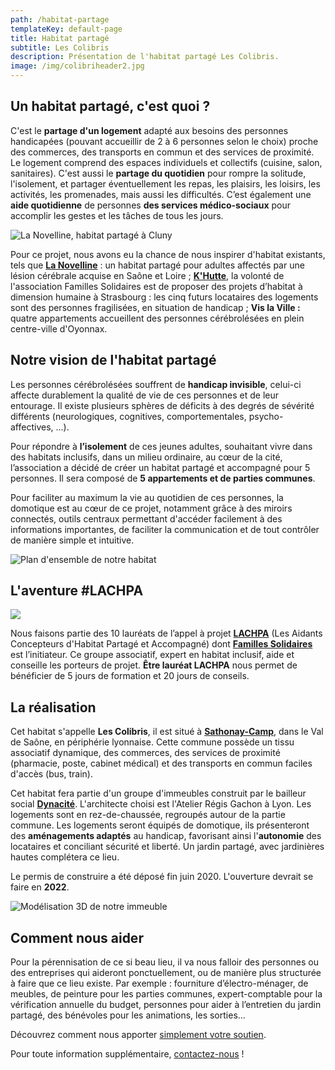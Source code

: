 ```yaml
---
path: /habitat-partage
templateKey: default-page
title: Habitat partagé
subtitle: Les Colibris
description: Présentation de l'habitat partagé Les Colibris.
image: /img/colibriheader2.jpg
---
```


## Un habitat partagé, c'est quoi ?

C'est le **partage d'un logement** adapté aux besoins des personnes handicapées (pouvant accueillir de 2 à 6 personnes selon le choix) proche des commerces, des transports en commun et des services de proximité. Le logement comprend des espaces individuels et collectifs (cuisine, salon, sanitaires). C'est aussi le **partage du quotidien** pour rompre la solitude, l'isolement, et partager éventuellement les repas, les plaisirs, les loisirs, les activités, les promenades, mais aussi les difficultés. C’est également une **aide quotidienne** de personnes **des services médico-sociaux** pour accomplir les gestes et les tâches de tous les jours.

![La Novelline, habitat partagé à Cluny](/img/novelline.jpg)

Pour ce projet, nous avons eu la chance de nous inspirer d'habitat existants, tels que **[La Novelline](https://la-novelline.fr/)** : un habitat partagé pour adultes affectés par une lésion cérébrale acquise en Saône et Loire ; **[K'Hutte](http://www.familles-solidaires.com/strasbourg/)**, la volonté de l'association Familles Solidaires est de proposer des projets d’habitat à dimension humaine à Strasbourg : les cinq futurs locataires des logements sont des personnes fragilisées, en situation de handicap ; **Vis la Ville :** quatre appartements accueillent des personnes cérébrolésées en plein centre-ville d'Oyonnax.

## Notre vision de l'habitat partagé

Les personnes cérébrolésées souffrent de **handicap invisible**, celui-ci affecte durablement la qualité de vie de ces personnes et de leur entourage. Il existe plusieurs sphères de déficits à des degrés de sévérité différents (neurologiques, cognitives, comportementales, psycho-affectives, ...).

Pour répondre à **l’isolement** de ces jeunes adultes, souhaitant vivre dans des habitats inclusifs, dans un milieu ordinaire, au cœur de la cité, l’association a décidé de créer un habitat partagé et accompagné pour 5 personnes. Il sera composé de **5 appartements et de parties communes**.

Pour faciliter au maximum la vie au quotidien de ces personnes, la domotique est au cœur de ce projet, notamment grâce à des miroirs connectés, outils centraux permettant d'accéder facilement à des informations importantes, de faciliter la communication et de tout contrôler de manière simple et intuitive.

![Plan d'ensemble de notre habitat](/img/plan.jpg)

## L'aventure #LACHPA

![](/img/logo-familles-solidaires.jpg)

Nous faisons partie des 10 lauréats de l’appel à projet **[LACHPA](https://www.lachpa.fr/)** (Les Aidants Concepteurs d'Habitat Partagé et Accompagné) dont [**Familles Solidaires**](https://www.familles-solidaires.com/) est l’initiateur. Ce groupe associatif, expert en habitat inclusif, aide et conseille les porteurs de projet. **Être lauréat LACHPA** nous permet de bénéficier de 5 jours de formation et 20 jours de conseils.

## La réalisation

Cet habitat s'appelle **Les Colibris**, il est situé à **[Sathonay-Camp](https://www.ville-sathonaycamp.fr/)**, dans le Val de Saône, en périphérie lyonnaise. Cette commune possède un tissu associatif dynamique, des commerces, des services de proximité (pharmacie, poste, cabinet médical) et des transports en commun faciles d'accès (bus, train).

Cet habitat fera partie d'un groupe d'immeubles construit par le bailleur social **[Dynacité](https://www.dynacite.fr/)**. L'architecte choisi est l'Atelier Régis Gachon à Lyon. Les logements sont en rez-de-chaussée, regroupés autour de la partie commune. Les logements seront équipés de domotique, ils présenteront des **aménagements adaptés** au handicap, favorisant ainsi l'**autonomie** des locataires et conciliant sécurité et liberté. Un jardin partagé, avec jardinières hautes complétera ce lieu.

Le permis de construire a été déposé fin juin 2020. L'ouverture devrait se faire en **2022**.

![Modélisation 3D de notre immeuble](/img/perspective.jpg)

## Comment nous aider

Pour la pérennisation de ce si beau lieu, il va nous falloir des personnes ou des entreprises qui aideront ponctuellement, ou de manière plus structurée à faire que ce lieu existe. Par exemple : fourniture d’électro-ménager, de meubles, de peinture pour les parties communes, expert-comptable pour la vérification annuelle du budget, personnes pour aider à l’entretien du jardin partagé, des bénévoles pour les animations, les sorties...

Découvrez comment nous apporter [simplement votre soutien](/nous-soutenir).

Pour toute information supplémentaire, [contactez-nous](/contact) !
